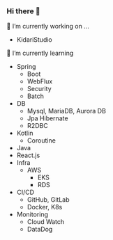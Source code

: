 ### Hi there 👋

🔭 I’m currently working on ...
 - KidariStudio 

🌱 I’m currently learning 
 - Spring
   - Boot
   - WebFlux
   - Security
   - Batch
 - DB
   - Mysql, MariaDB, Aurora DB
   - Jpa Hibernate
   - R2DBC
 - Kotlin
   - Coroutine 
 - Java
 - React.js
 - Infra
   - AWS
     - EKS
     - RDS
 - CI/CD
   - GitHub, GitLab
   - Docker, K8s
 - Monitoring
   - Cloud Watch 
   - DataDog  

<!--
**dldudwns72/dldudwns72** is a ✨ _special_ ✨ repository because its `README.md` (this file) appears on your GitHub profile.

Here are some ideas to get you started:

- 👯 I’m looking to collaborate on ...
- 🤔 I’m looking for help with ...
- 💬 Ask me about ...
- 📫 How to reach me: ...
- 😄 Pronouns: ...
- ⚡ Fun fact: ...
-->
